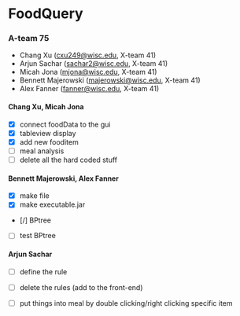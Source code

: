 # FoodQuery
### A-team 75
- Chang Xu (cxu249@wisc.edu, X-team 41)
- Arjun Sachar (sachar2@wisc.edu, X-team 41)
- Micah Jona (mjona@wisc.edu, X-team 41)
- Bennett Majerowski (majerowski@wisc.edu, X-team 41)
- Alex Fanner (fanner@wisc.edu, X-team 41)

#### Chang Xu, Micah Jona
- [x] connect foodData to the gui
- [x] tableview display
- [x] add new fooditem
- [ ] meal analysis
- [ ] delete all the hard coded stuff

#### Bennett Majerowski, Alex Fanner
- [X] make file
- [X] make executable.jar 
- [/] BPtree
- [ ] test BPtree

#### Arjun Sachar
- [ ] define the rule
- [ ] delete the rules (add to the front-end)
- [ ] put things into meal by double clicking/right clicking specific item

